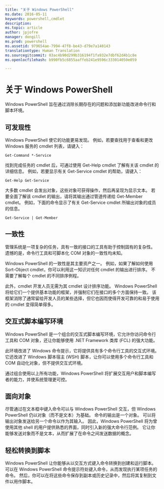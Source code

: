 ```yaml
---
title: "关于 Windows PowerShell"
ms.date: 2016-05-11
keywords: powershell,cmdlet
description: 
ms.topic: article
author: jpjofre
manager: dongill
ms.prod: powershell
ms.assetid: 979654ae-7994-47f8-be43-d79e7a140143
translationtype: Human Translation
ms.sourcegitcommit: 03ac4b90d299b316194f1fa932e7dbf62d4b1c8e
ms.openlocfilehash: b990fb5c6855aaffeb241e9596c333014050e059

---
```


# 关于 Windows PowerShell
Windows PowerShell 旨在通过消除长期存在的问题和添加新功能改进命令行和脚本环境。

## 可发现性
Windows PowerShell 使它的功能更易发现。 例如，若要查找用于查看和更改 Windows 服务的 cmdlet 列表，请键入：

```
Get-Command *-Service
```

找到完成任务的 cmdlet 后，可通过使用 Get\-Help cmdlet 了解有关该 cmdlet 的详细信息。 例如，若要显示有关 Get\-Service cmdlet 的帮助，请键入：

```
Get-Help Get-Service
```
大多数 cmdlet 会发出对象，这些对象可获得操作，然后再呈现为显示文本。 若要全面了解该 cmdlet 的输出，请将其输出通过管道传递给 Get\-Member cmdlet。 例如，下面的命令显示了有关 Get\-Service cmdlet 所输出对象的成员的信息。

```
Get-Service | Get-Member
```

## 一致性
管理系统是一项复杂的任务，具有一致的接口的工具有助于控制固有的复杂性。 遗憾的是，命令行工具和可脚本化 COM 对象的一致性均未知。

Windows PowerShell 的一致性是其主要资产之一。 例如，如果了解如何使用 Sort\-Object cmdlet，你可以利用这一知识对任何 cmdlet 的输出进行排序。 不需要了解每个 cmdlet 的不同排序例程。

此外，cmdlet 开发人员无需为其 cmdlet 设计排序功能。 Windows PowerShell 将给它们一个提供基本功能的框架，并强制它们在接口的多个方面保持一致。 该框架消除了通常留给开发人员的某些选择，但它也因而使得开发可靠的和易于使用的 cmdlet 变得简单得多。

## 交互式脚本编写环境
Windows PowerShell 是一个组合的交互式脚本编写环境，它允许你访问命令行工具和 COM 对象，还让你能够使用 .NET Framework 类库 (FCL) 的强大功能。

此环境改进了 Windows 命令提示，它将提供具有多个命令行工具的交互式环境。 它还改进了 Windows 脚本宿主 (WSH) 脚本，让你可以使用多个命令行工具和 COM 自动化对象，但不提供交互式环境。

通过组合使用以上所有功能，Windows PowerShell 将扩展交互用户和脚本编写者的能力，并使系统管理更可控。

## 面向对象
尽管通过在文本框中键入命令可以与 Windows PowerShell 交互，但 Windows PowerShell 仍以对象（而不是文本）为基础。 命令的输出是一个对象。 可以将输出对象发送给另一个命令以作为其输入。 因此，Windows PowerShell 将为曾使用其他 shell 的用户提供熟悉的界面，同时引入新的强大命令行范例。 它让你能够发送对象而不是文本，从而扩展了在命令之间发送数据的概念。

## 轻松转换到脚本
Windows PowerShell 让你能够从以交互方式键入命令转换到创建和运行脚本。 可以在 Windows PowerShell 命令提示符处键入命令，从而发现执行某项任务的命令。 然后，你可以在将这些命令保存到副本或历史记录中，然后将其复制到文件以用作脚本。




<!--HONumber=Jun16_HO4-->


